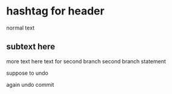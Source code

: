# hashtag for header

normal text
## subtext here
 more text here
 text for second branch
 second branch statement

 suppose to undo

 again undo commit